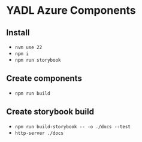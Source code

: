 # YADL Azure Components

## Install

- `nvm use 22`
- `npm i`
- `npm run storybook`

## Create components

- `npm run build`

## Create storybook build

- `npm run build-storybook -- -o ./docs --test`
- `http-server ./docs`
